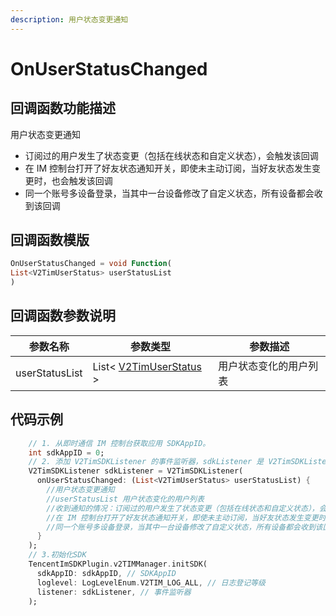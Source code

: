 ```yaml
---
description: 用户状态变更通知
---
```


# OnUserStatusChanged

## 回调函数功能描述

用户状态变更通知

* 订阅过的用户发生了状态变更（包括在线状态和自定义状态），会触发该回调
* 在 IM 控制台打开了好友状态通知开关，即使未主动订阅，当好友状态发生变更时，也会触发该回调
* 同一个账号多设备登录，当其中一台设备修改了自定义状态，所有设备都会收到该回调

## 回调函数模版

```dart
OnUserStatusChanged = void Function(
List<V2TimUserStatus> userStatusList
)
```

## 回调函数参数说明

| 参数名称           | 参数类型                                                                | 参数描述        |
| -------------- | ------------------------------------------------------------------- | ----------- |
| userStatusList | List< [V2TimUserStatus](../guan-jian-lei/user/v2timuserstatus.md) > | 用户状态变化的用户列表 |

## 代码示例

```dart
    // 1. 从即时通信 IM 控制台获取应用 SDKAppID。
    int sdkAppID = 0;
    // 2. 添加 V2TimSDKListener 的事件监听器，sdkListener 是 V2TimSDKListener 的实现类
    V2TimSDKListener sdkListener = V2TimSDKListener(
      onUserStatusChanged: (List<V2TimUserStatus> userStatusList) {
        //用户状态变更通知
        //userStatusList 用户状态变化的用户列表
        //收到通知的情况：订阅过的用户发生了状态变更（包括在线状态和自定义状态），会触发该回调
        //在 IM 控制台打开了好友状态通知开关，即使未主动订阅，当好友状态发生变更时，也会触发该回调
        //同一个账号多设备登录，当其中一台设备修改了自定义状态，所有设备都会收到该回调
      }
    );
    // 3.初始化SDK
    TencentImSDKPlugin.v2TIMManager.initSDK(
      sdkAppID: sdkAppID, // SDKAppID
      loglevel: LogLevelEnum.V2TIM_LOG_ALL, // 日志登记等级
      listener: sdkListener, // 事件监听器
    );
```
